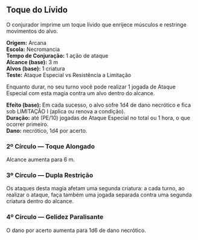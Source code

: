 ## Toque do Lívido

O conjurador imprime um toque lívido que enrijece músculos e restringe movimentos do alvo.

**Origem:** Arcana  
**Escola:** Necromancia  
**Tempo de Conjuração:** 1 ação de ataque  
**Alcance (base):** 3 m  
**Alvos (base):** 1 criatura  
**Teste:** Ataque Especial vs Resistência a Limitação

Enquanto durar, no seu turno você pode realizar 1 jogada de Ataque Especial com esta magia contra um alvo dentro do alcance.

**Efeito (base):** Em cada sucesso, o alvo sofre 1d4 de dano necrótico e fica sob LIMITAÇÃO I (aplica ou renova a condição).  
**Duração:** até (PE/10) jogadas de Ataque Especial no total ou 1 hora, o que ocorrer primeiro.  
**Dano:** necrótico, 1d4 por acerto.

### 2º Círculo — Toque Alongado

Alcance aumenta para 6 m.

### 3º Círculo — Dupla Restrição

Os ataques desta magia afetam uma segunda criatura: a cada turno, ao realizar o ataque, faça também uma jogada separada contra uma segunda criatura dentro do alcance.

### 4º Círculo — Gelidez Paralisante

O dano por acerto aumenta para 1d6 de dano necrótico.


